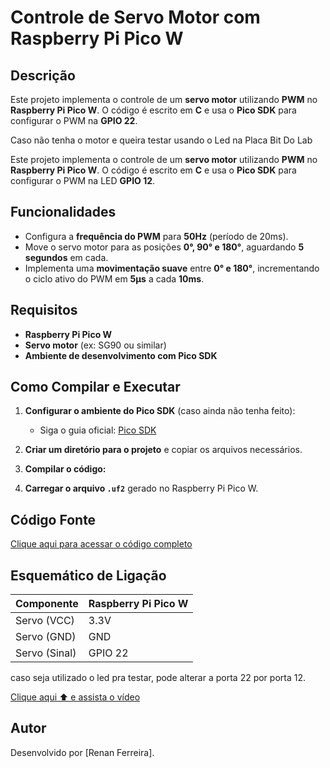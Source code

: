 # Controle de Servo Motor com Raspberry Pi Pico W 

## Descrição
Este projeto implementa o controle de um **servo motor** utilizando **PWM** no **Raspberry Pi Pico W**. O código é escrito em **C** e usa o **Pico SDK** para configurar o PWM na **GPIO 22**.

Caso não tenha o motor e queira testar usando o Led na Placa Bit Do Lab

Este projeto implementa o controle de um **servo motor** utilizando **PWM** no **Raspberry Pi Pico W**. O código é escrito em **C** e usa o **Pico SDK** para configurar o PWM na LED **GPIO 12**.

## Funcionalidades
- Configura a **frequência do PWM** para **50Hz** (período de 20ms).
- Move o servo motor para as posições **0°, 90° e 180°**, aguardando **5 segundos** em cada.
- Implementa uma **movimentação suave** entre **0° e 180°**, incrementando o ciclo ativo do PWM em **5µs** a cada **10ms**.

## Requisitos
- **Raspberry Pi Pico W**
- **Servo motor** (ex: SG90 ou similar)
- **Ambiente de desenvolvimento com Pico SDK**

## Como Compilar e Executar
1. **Configurar o ambiente do Pico SDK** (caso ainda não tenha feito):  
   - Siga o guia oficial: [Pico SDK](https://github.com/raspberrypi/pico-sdk)
2. **Criar um diretório para o projeto** e copiar os arquivos necessários.
3. **Compilar o código:**

4. **Carregar o arquivo `.uf2`** gerado no Raspberry Pi Pico W.

## Código Fonte
[Clique aqui para acessar o código completo](./atividade-pwm.c)

## Esquemático de Ligação
| Componente | Raspberry Pi Pico W |
|------------|---------------------|
| Servo (VCC) | 3.3V |
| Servo (GND) | GND |
| Servo (Sinal) | GPIO 22 |

caso seja utilizado o led pra testar, pode alterar a porta 22 por porta 12.

[Clique aqui ⬆️ e assista o vídeo](https://youtu.be/LCPGgN21LKU)


## Autor
Desenvolvido por [Renan Ferreira].

